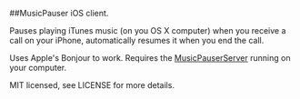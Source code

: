 ##MusicPauser iOS client.

Pauses playing iTunes music (on you OS X computer) when you receive a call on your iPhone, automatically resumes it when you end the call.

Uses Apple's Bonjour to work. Requires the [MusicPauserServer](https://github.com/orikad/MusicPauser--OSX-server) running on your computer.


MIT licensed, see LICENSE for more details.
